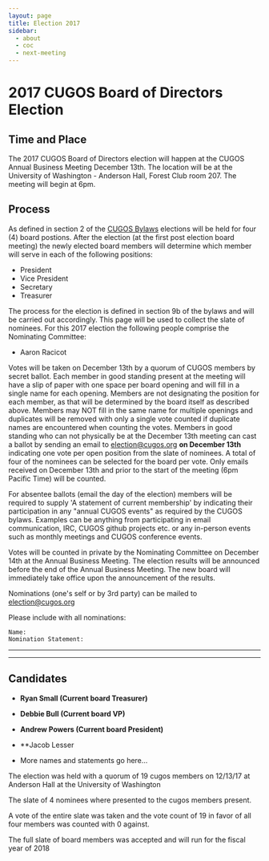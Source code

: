 ```yaml
---
layout: page
title: Election 2017
sidebar:
  - about
  - coc
  - next-meeting
---
```


# 2017 CUGOS Board of Directors Election

## Time and Place

The 2017 CUGOS Board of Directors election will happen at the CUGOS Annual Business Meeting December 13th.  The location will be at the University of Washington - Anderson Hall, Forest Club room 207.  The meeting will begin at 6pm.

## Process

As defined in section 2 of the [CUGOS Bylaws](/about/bylaw/cugos_bylaws_2016.pdf) elections will be held for four (4) board postions.  After the election (at the first post election board meeting) the newly elected board members will determine which member will serve in each of the following positions:

- President
- Vice President
- Secretary
- Treasurer

The process for the election is defined in section 9b of the bylaws and will be carried out accordingly.  This page will be used to collect the slate of nominees.  For this 2017 election the following people comprise the Nominating
Committee:

- Aaron Racicot

Votes will be taken on December 13th by a quorum of CUGOS members by secret ballot.  Each member in good standing present at the meeting will have a slip of paper with one space per board opening and will fill in a single name for each opening.  Members are not designating the position for each member, as that will be determined by the board itself as described above. Members may NOT fill in the same name for multiple openings and duplicates will be removed with only a single vote counted if duplicate names are encountered when counting the votes.  Members in good standing who can not physically be at the December 13th meeting can cast a ballot by sending an email to <election@cugos.org> **on December 13th** indicating one vote per open position from the slate of nominees.  A total of four of the nominees can be selected for the board per vote. Only emails received on December 13th and prior to the start of the meeting (6pm Pacific Time) will be counted.

For absentee ballots (email the day of the election) members will be required to supply 'A statement of current membership' by indicating their participation in any "annual CUGOS events" as required by the CUGOS bylaws.  Examples can be anything from participating in email communication, IRC, CUGOS github projects etc. or any in-person events such as monthly meetings and CUGOS conference events.

Votes will be counted in private by the Nominating Committee on December 14th at the Annual Business Meeting. The election results will be announced before the end of the Annual Business Meeting.  The new board will immediately take office upon the announcement of the results.

Nominations (one's self or by 3rd party) can be mailed to <election@cugos.org>

Please include with all nominations:

    Name:
    Nomination Statement:

------------
------------

## Candidates

- **Ryan Small (Current board Treasurer)**
- **Debbie Bull (Current board VP)**
- **Andrew Powers (Current board President)**
- **Jacob Lesser

- More names and statements go here...

The election was held with a quorum of 19 cugos members on 12/13/17 at Anderson Hall at the University of Washington

The slate of 4 nominees where presented to the cugos members present.

A vote of the entire slate was taken and the vote count of 19 in favor of all four members was counted with 0 against.

The full slate of board members was accepted and will run for the fiscal year of 2018
 